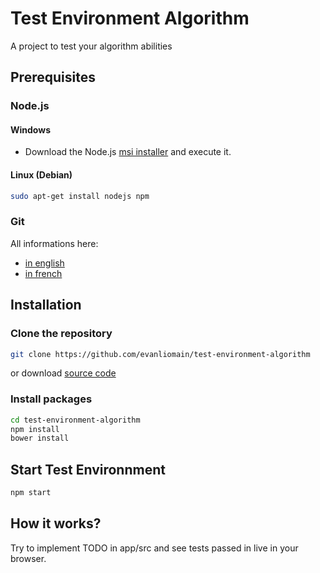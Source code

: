 Test Environment Algorithm
==========================

A project to test your algorithm abilities

## Prerequisites
### Node.js
#### Windows
 - Download the Node.js [msi installer](http://nodejs.org/download/) and execute it.

#### Linux (Debian)
```bash
sudo apt-get install nodejs npm
```

### Git
All informations here:

 - [in english](http://git-scm.com/book/en/Getting-Started-Installing-Git)
 - [in french](http://git-scm.com/book/fr/D%C3%A9marrage-rapide-Installation-de-Git)


## Installation
### Clone the repository
```bash
git clone https://github.com/evanliomain/test-environment-algorithm
```
or download [source code](https://github.com/evanliomain/template-cv-latex/archive/master.zip)

### Install packages
```bash
cd test-environment-algorithm
npm install
bower install
```

## Start Test Environnment
```bash
npm start
```


## How it works?
Try to implement TODO in app/src and see tests passed in live in your browser.
